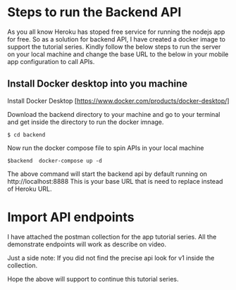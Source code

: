 # Steps to run the Backend API

As you all know Heroku has stoped free service for running the nodejs app for free. So as a solution for backend API, I have created a docker image to support the tutorial series. Kindly follow the below steps to run the server on your local machine and change the base URL to the below in your mobile app configuration to call APIs.

## Install Docker desktop into you machine

Install Docker Desktop [https://www.docker.com/products/docker-desktop/]

Download the backend directory to your machine and go to your terminal and get inside the directory to run the docker imnage.

`$ cd backend`

Now run the docker compose file to spin APIs in your local machine

`$backend  docker-compose up -d`

The above command will start the backend api by default running on http://localhost:8888 This is your base URL that is need to replace instead of Heroku URL.

# Import API endpoints

I have attached the postman collection for the app tutorial series. All the demonstrate endpoints will work as describe on video.

Just a side note: If you did not find the precise api look for v1 inside the collection.

Hope the above will support to continue this tutorial series.
